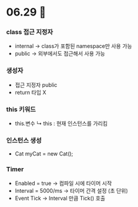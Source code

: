 # 06.29 📝
### class 접근 지정자
* internal -> class가 포함된 namespace만 사용 가능
* public -> 외부에서도 접근해서 사용 가능
### 생성자
* 접근 지정자 public
* return 타입 X
### this 키워드
* this.변수 
↳ this : 현재 인스턴스를 가리킴
### 인스턴스 생성
* Cat myCat = new Cat();
### Timer
* Enabled = true -> 컴파일 시에 타이머 시작
* Interval = 5000/ms -> 타이머 간격 설정 (초 단위)
* Event Tick -> Interval 만큼 Tick() 호출